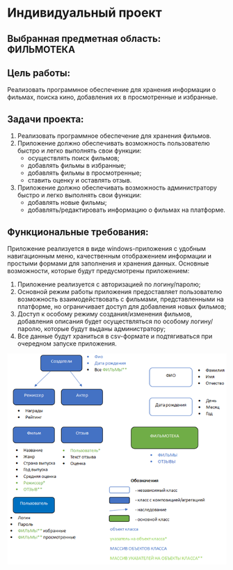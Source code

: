 # Индивидуальный проект
## Выбранная предметная область: ФИЛЬМОТЕКА

## Цель работы:
Реализовать программное обеспечение для хранения информации о фильмах, поиска кино, добавления их в просмотренные и избранные.

## Задачи проекта:
1. Реализовать программное обеспечение для хранения фильмов.
2. Приложение должно обеспечивать возможность пользователю быстро и легко выполнять свои функции:
	- осуществлять поиск фильмов;
	- добавлять фильмы в избранные;
	- добавлять фильмы в просмотренные;
	- ставить оценку и оставлять отзыв.
3. Приложение должно обеспечивать возможность администратору быстро и легко выполнять свои функции:
	- добавлять новые фильмы;
	- добавлять/редактировать информацию о фильмах на платформе.
	
## Функциональные требования:
Приложение реализуется в виде windows-приложения с удобным навигационным меню, качественным отображением информации и простыми формами для заполнения и хранения данных.
Основные возможности, которые будут предусмотрены приложением:
1. Приложение реализуется с авторизацией по логину/паролю;
2. Основной режим работы приложения предоставляет пользователю возможность взаимодействовать с фильмами, представленными на платформе, но ограничивает доступ для добавления новых фильмов;
3. Доступ к особому режиму создания/изменения фильмов, добавления описания будет осуществляться по особому логину/паролю, которые будут выданы администратору;
4. Все данные будут храниться в csv-формате и подтягиваться при очередном запуске приложения. 

![Схема классов](class_diagram.png)


